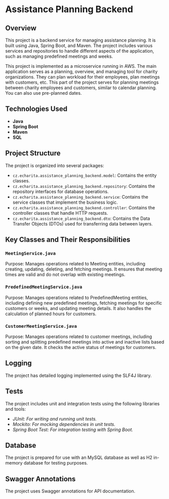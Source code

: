 
# Assistance Planning Backend

## Overview

This project is a backend service for managing assistance planning. It is built using Java, Spring Boot, and Maven. The project includes various services and repositories to handle different aspects of the application, such as managing predefined meetings and weeks.

This project is implemented as a microservice running in AWS. The main application serves as a planning, overview, and managing tool for charity organizations. They can plan workload for their employees, plan meetings with customers, etc. This part of the project serves for planning meetings between charity employees and customers, similar to calendar planning. You can also use pre-planned dates.

## Technologies Used

- **Java**
- **Spring Boot**
- **Maven**
- **SQL**

## Project Structure

The project is organized into several packages:

- `cz.echarita.assistance_planning_backend.model`: Contains the entity classes.
- `cz.echarita.assistance_planning_backend.repository`: Contains the repository interfaces for database operations.
- `cz.echarita.assistance_planning_backend.service`: Contains the service classes that implement the business logic.
- `cz.echarita.assistance_planning_backend.controller`: Contains the controller classes that handle HTTP requests.
- `cz.echarita.assistance_planning_backend.dto`: Contains the Data Transfer Objects (DTOs) used for transferring data between layers.

## Key Classes and Their Responsibilities

### `MeetingService.java`

Purpose: Manages operations related to Meeting entities, including creating, updating, deleting, and fetching meetings. It ensures that meeting times are valid and do not overlap with existing meetings.


### `PredefinedMeetingService.java`

Purpose: Manages operations related to PredefinedMeeting entities, including defining new predefined meetings, fetching meetings for specific customers or weeks, and updating meeting details. It also handles the calculation of planned hours for customers.


### `CustomerMeetingService.java`

Purpose: Manages operations related to customer meetings, including sorting and splitting predefined meetings into active and inactive lists based on the given date. It checks the active status of meetings for customers.

## Logging

The project has detailed logging implemented using the SLF4J library.



## Tests

The project includes unit and integration tests using the following libraries and tools:  
- *JUnit: For writing and running unit tests.*
- *Mockito: For mocking dependencies in unit tests.*
- *Spring Boot Test: For integration testing with Spring Boot.*



## Database

The project is prepared for use with an MySQL database as well as H2 in-memory database for testing purposes. 

## Swagger Annotations

The project uses Swagger annotations for API documentation.



